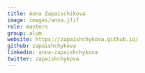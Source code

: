 ```yaml
---
title: Anna Zapaischikova
image: images/anna.jfif
role: masters
group: alum
website: https://zapaishchykova.github.io/
github: zapaishchykova
linkedin: anna-zapaishchykova
twitter: zapaishchykova
---
```




